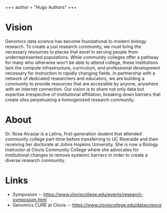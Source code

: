 +++
author = "Hugo Authors"
+++

# Vision

Genomics data science has become foundational to modern biology research.  To create a just research community, we must bring the necessary resources to places that excel in serving people from underrepresented populations.  While community colleges offer a pathway for many who otherwise won’t be able to attend college, these institutions lack the compute infrastructure, curriculum, and professional development necessary for instruction in rapidly changing fields.  In partnership with a network of dedicated researchers and educators, we are building a community to provide resources that are accessible by anyone, anywhere with an internet connection.  Our vision is to share not only data but expertise irrespective of institutional affiliation, breaking down barriers that create silos perpetuating a homogenized research community. 

# About

Dr. Rosa Alcazar is a Latina, first-generation student that attended community college part-time before transferring to UC Riverside and then receiving her doctorate at Johns Hopkins University.  She is now a Biology Instructor at Clovis Community College where she advocates for institutional changes to remove systemic barriers in order to create a diverse research community.

# Links

- Symposium -- https://www.cloviscollege.edu/events/research-symposium.html
- Genomics CURE at Clovis -- https://www.cloviscollege.edu/datascience

<!--
This file is left intentionally empty by default to be backward compatible with initial theme setup.

Although the theme has advanced a little bit and it now allows to specify the content on the main page (even if the list of posts/articles is not intended).
This can be:
- with the list of posts/articles (default: `mainSections = ["post"]) or
- without the list of posts/articles (by setting `mainSections = [""]`)

Markdown supported, ie:

```
# Welcome

- Hugo :rocket:
- Hugo theme :rocket:

Don't forget to check the README.md file!
```

-->
